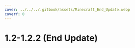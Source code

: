 ```yaml
---
cover: ../../../.gitbook/assets/Minecraft_End_Update.webp
coverY: 0
---
```


# 1.2-1.2.2 (End Update)


